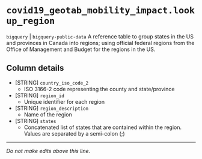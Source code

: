 # `covid19_geotab_mobility_impact.lookup_region`
`bigquery` | `bigquery-public-data`
A reference table to group states in the US and provinces in Canada into regions; using official federal regions from the Office of Management and Budget for the regions in the US.

## Column details
* [STRING]    `country_iso_code_2`
  - ISO 3166-2 code representing the county and state/province
* [STRING]    `region_id`
  - Unique identifier for each region
* [STRING]    `region_description`
  - Name of the region
* [STRING]    `states`
  - Concatenated list of states that are contained within the region. Values are separated by a semi-colon (;)

-------------------------------------------------------------------------------
*Do not make edits above this line.*
